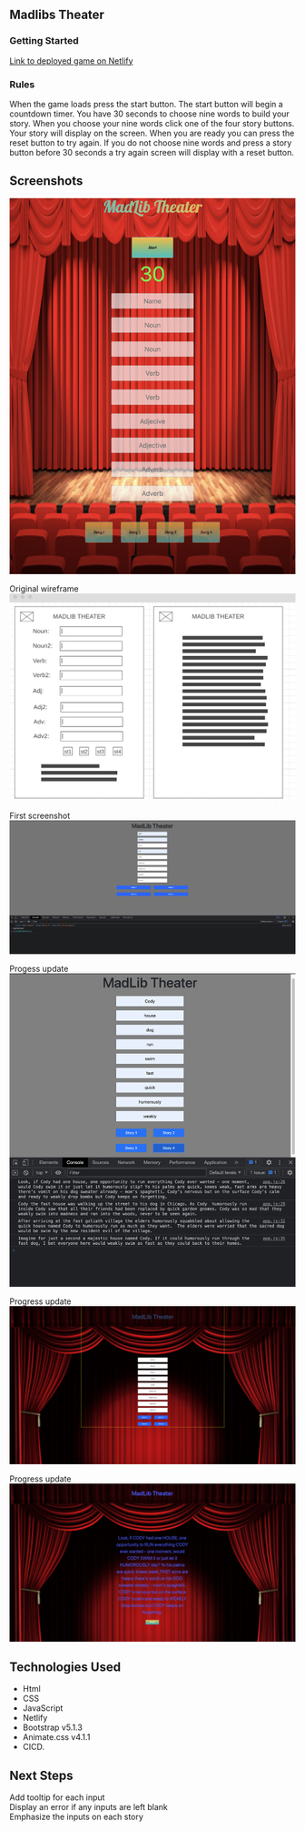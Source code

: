 ## Madlibs Theater

### Getting Started
[Link to deployed game on Netlify](https://hardcore-minsky-30c49e.netlify.app/)

### Rules
When the game loads press the start button. The start button will begin a countdown timer. You have 30 seconds to choose nine words to build your story. When you choose your nine words click one of the four story buttons. Your story will display on the screen. When you are ready you can press the reset button to try again. If you do not choose nine words and press a story button before 30 seconds a try again screen will display with a reset button.

## Screenshots
![Updated screenshot of MadLibs](assets/Screen%20Shot%202022-02-16%20at%203.21.37%20PM.png)

Original wireframe
![Wireframe for project](assets/Screen%20Shot%202022-02-10%20at%208.34.08%20PM.png?raw=true)

First screenshot
![First screenshot of Madlibs](assets/Screen%20Shot%202022-02-11%20at%203.11.37%20PM.png?raw=true)

Progess update
![Updated screenshot of Madlibs](assets/Screen%20Shot%202022-02-13%20at%202.00.15%20PM.png)

Progress update
![Updated screenshot of MadLibs](assets/Screen%20Shot%202022-02-14%20at%2011.35.45%20AM.png)

Progress update
![Updated screenshot of Madlibs](assets/Screen%20Shot%202022-02-14%20at%202.47.06%20PM.png)

## Technologies Used
* Html
* CSS
* JavaScript
* Netlify
* Bootstrap v5.1.3
* Animate.css v4.1.1
* CICD.

## Next Steps 
Add tooltip for each input\
Display an error if any inputs are left blank\
Emphasize the inputs on each story